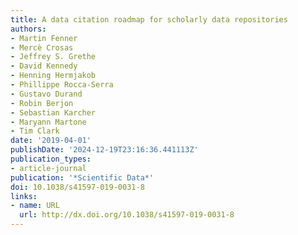 ```yaml
---
title: A data citation roadmap for scholarly data repositories
authors:
- Martin Fenner
- Mercè Crosas
- Jeffrey S. Grethe
- David Kennedy
- Henning Hermjakob
- Phillippe Rocca-Serra
- Gustavo Durand
- Robin Berjon
- Sebastian Karcher
- Maryann Martone
- Tim Clark
date: '2019-04-01'
publishDate: '2024-12-19T23:16:36.441113Z'
publication_types:
- article-journal
publication: '*Scientific Data*'
doi: 10.1038/s41597-019-0031-8
links:
- name: URL
  url: http://dx.doi.org/10.1038/s41597-019-0031-8
---
```

